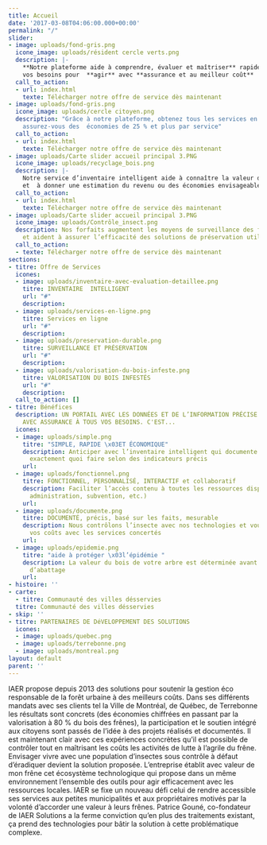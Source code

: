 ```yaml
---
title: Accueil
date: '2017-03-08T04:06:00.000+00:00'
permalink: "/"
slider:
- image: uploads/fond-gris.png
  icone_image: uploads/résident cercle verts.png
  description: |-
    **Notre plateforme aide à comprendre, évaluer et maîtriser** rapidement
    vos besoins pour  **agir** avec **assurance et au meilleur coût**
  call_to_action:
  - url: index.html
    texte: Télécharger notre offre de service dès maintenant
- image: uploads/fond-gris.png
  icone_image: uploads/cercle citoyen.png
  description: "Grâce à notre plateforme, obtenez tous les services en ligne \net
    assurez-vous des  économies de 25 % et plus par service"
  call_to_action:
  - url: index.html
    texte: Télécharger notre offre de service dès maintenant
- image: uploads/Carte slider accueil principal 3.PNG
  icone_image: uploads/recyclage_bois.png
  description: |-
    Notre service d’inventaire intelligent aide à connaître la valeur du bois infesté de vos frênes
    et  à donner une estimation du revenu ou des économies envisageables après abattage
  call_to_action:
  - url: index.html
    texte: Télécharger notre offre de service dès maintenant
- image: uploads/Carte slider accueil principal 3.PNG
  icone_image: uploads/Contrôle_insect.png
  description: Nos forfaits augmentent les moyens de surveillance des frênes en santé
    et aident à assurer l’efficacité des solutions de préservation utilisées
  call_to_action:
  - texte: Télécharger notre offre de service dès maintenant
sections:
- titre: Offre de Services
  icones:
  - image: uploads/inventaire-avec-evaluation-detaillee.png
    titre: INVENTAIRE  INTELLIGENT
    url: "#"
    description: 
  - image: uploads/services-en-ligne.png
    titre: Services en ligne
    url: "#"
    description: 
  - image: uploads/preservation-durable.png
    titre: SURVEILLANCE ET PRÉSERVATION
    url: "#"
    description: 
  - image: uploads/valorisation-du-bois-infeste.png
    titre: VALORISATION DU BOIS INFESTÉS
    url: "#"
    description: 
  call_to_action: []
- titre: Bénéfices
  description: UN PORTAIL AVEC LES DONNÉES ET DE L’INFORMATION PRÉCISE POUR RÉPONDRE
    AVEC ASSURANCE À TOUS VOS BESOINS. C'EST...
  icones:
  - image: uploads/simple.png
    titre: "SIMPLE, RAPIDE \x03ET ÉCONOMIQUE"
    description: Anticiper avec l’inventaire intelligent qui documente et précise
      exactement quoi faire selon des indicateurs précis
    url: 
  - image: uploads/fonctionnel.png
    titre: FONCTIONNEL, PERSONNALISÉ, INTERACTIF et collaboratif
    description: Faciliter l’accès contenu à toutes les ressources disponibles (professionnels,
      administration, subvention, etc.)
    url: 
  - image: uploads/documente.png
    titre: DOCUMENTÉ, précis, basé sur les faits, mesurable
    description: Nous contrôlons l’insecte avec nos technologies et vous maîtrisez
      vos coûts avec les services concertés
    url: 
  - image: uploads/epidemie.png
    titre: "aide à protéger \x03l’épidémie "
    description: La valeur du bois de votre arbre est déterminée avant les travaux
      d’abattage
    url: 
- histoire: ''
- carte:
  - titre: Communauté des villes désservies
  titre: Communauté des villes désservies
- skip: ''
- titre: PARTENAIRES DE DéVELOPPEMENT DES SOLUTIONS
  icones:
  - image: uploads/quebec.png
  - image: uploads/terrebonne.png
  - image: uploads/montreal.png
layout: default
parent: ''
---
```


IAER propose depuis 2013 des solutions pour soutenir la gestion éco responsable de la forêt urbaine à des meilleurs coûts. Dans ses différents mandats avec ses clients tel la Ville de Montréal, de Québec, de Terrebonne les résultats sont concrets (des économies chiffrées en passant par la valorisation à 80 % du bois des frênes), la participation et le soutien intégré aux citoyens sont passés de l’idée à des projets réalisés et documentés. Il est maintenant clair avec ces expériences concrètes qu’il est possible de contrôler tout en maîtrisant les coûts les activités de lutte à l’agrile du frêne. Envisager vivre avec une population d’insectes sous contrôle à défaut d’éradiquer devient la solution proposée. L’entreprise établit avec valeur de mon frêne cet écosystème technologique qui propose dans un même environnement l’ensemble des outils pour agir efficacement avec les ressources locales. IAER se fixe un nouveau défi celui de rendre accessible ses services aux petites municipalités et aux propriétaires motivés par la volonté d’accorder une valeur à leurs frênes. Patrice Gouné, co-fondateur de IAER Solutions a la ferme conviction qu’en plus des traitements existant, ça prend des technologies pour bâtir la solution à cette problématique complexe.